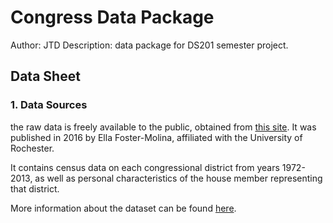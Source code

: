 # Congress Data Package
 Author: JTD
 Description: data package for DS201 semester project.
 
 ## Data Sheet
 
### 1. Data Sources 
the raw data is freely available to the public, obtained from 
[this site](https://dataverse.harvard.edu/dataset.xhtml?persistentId=doi:10.7910/DVN/CI2EPI).
It was published in 2016 by Ella Foster-Molina, affiliated with the University of Rochester.

It contains census data on each congressional district from years 1972-2013, as well as personal characteristics of the house member representing that district.

More information about the dataset can be found [here](codebook.pdf).
